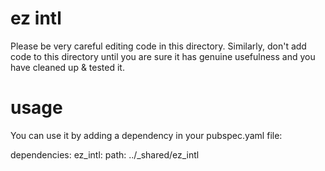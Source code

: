 # ez intl

Please be very careful editing code in this directory. Similarly, don't add code to this directory until you are sure it has genuine usefulness and you have cleaned up & tested it.

# usage
You can use it by adding a dependency in your pubspec.yaml file:

dependencies:
  ez_intl:
    path: ../_shared/ez_intl
